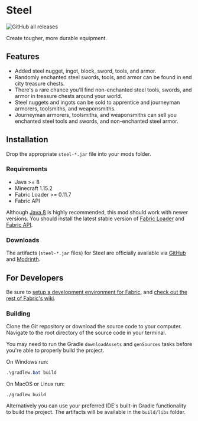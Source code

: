 # Steel

![GitHub all releases](https://img.shields.io/github/downloads/realguyman/steel/total)

Create tougher, more durable equipment.

## Features

* Added steel nugget, ingot, block, sword, tools, and armor.
* Randomly enchanted steel swords, tools, and armor can be found in end city treasure chests.
* There's a rare chance you'll find non-enchanted steel tools, swords, and armor in treasure chests around your world.
* Steel nuggets and ingots can be sold to apprentice and journeyman armorers, toolsmiths, and weaponsmiths.
* Journeyman armorers, toolsmiths, and weaponsmiths can sell you enchanted steel tools and swords, and non-enchanted steel armor.

## Installation

Drop the appropriate `steel-*.jar` file into your mods folder.

### Requirements

* Java >= 8
* Minecraft 1.15.2
* Fabric Loader >= 0.11.7
* Fabric API

Although [Java 8](https://adoptium.net/?variant=openjdk8&jvmVariant=hotspot) is highly recommended, this mod should work with newer versions. You should install the latest stable version of [Fabric Loader](https://fabricmc.net/use) and [Fabric API](https://www.curseforge.com/minecraft/mc-mods/fabric-api).

### Downloads

The artifacts (`steel-*.jar` files) for Steel are officially available via [GitHub](https://github.com/realguyman/steel/releases) and [Modrinth](https://modrinth.com/mod/steel).

## For Developers

Be sure to [setup a development environment for Fabric](https://fabricmc.net/wiki/tutorial:setup), and [check out the rest of Fabric's wiki](https://fabricmc.net/wiki/doku.php).

### Building

Clone the Git repository or download the source code to your computer. Navigate to the root directory of the source code in your terminal.

You may need to run the Gradle `downloadAssets` and `genSources` tasks before you're able to properly build the project.

On Windows run:

```powershell
.\gradlew.bat build
```

On MacOS or Linux run:

```shell
./gradlew build
```

Alternatively you can use your preferred IDE's built-in Gradle functionality to build the project. The artifacts will be available in the `build/libs` folder.
